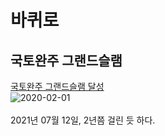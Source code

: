 # 바퀴로

## 국토완주 그랜드슬램

[국토완주 그랜드슬램 달성](https://www.instagram.com/p/CRNnpMbBVvo/?utm\_source=ig\_web\_copy\_link0)\
![2020-02-01](https://user-images.githubusercontent.com/72383349/154974466-4a7710eb-596f-402d-8087-64c788862443.png)\
\
2021년 07월 12일, 2년쯤 걸린 듯 하다.

